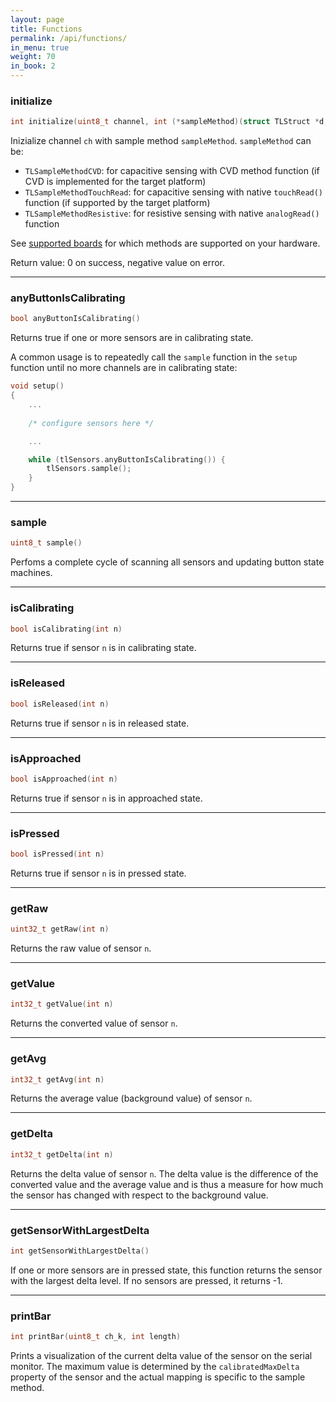 ```yaml
---
layout: page
title: Functions
permalink: /api/functions/
in_menu: true
weight: 70
in_book: 2
---
```


### initialize

```C++
int initialize(uint8_t channel, int (*sampleMethod)(struct TLStruct *d, uint8_t nSensors, uint8_t ch))
```
Inizialize channel `ch` with sample method `sampleMethod`. `sampleMethod` can be:
* `TLSampleMethodCVD`: for capacitive sensing with CVD method function (if CVD is implemented for the target platform)
* `TLSampleMethodTouchRead`: for capacitive sensing with native `touchRead()` function (if supported by the target platform)
* `TLSampleMethodResistive`: for resistive sensing with native `analogRead()` function

See [supported boards](../../getting-started/supported-boards/) for which methods are supported on your hardware.

Return value: 0 on success, negative value on error.

---

### anyButtonIsCalibrating

```C++
bool anyButtonIsCalibrating()
```
Returns true if one or more sensors are in calibrating state. 

A common usage is to repeatedly call the `sample` function in the ```setup``` function until no more
channels are in calibrating state:

```C++
void setup() 
{
	... 
	
	/* configure sensors here */

	...

	while (tlSensors.anyButtonIsCalibrating()) {
		tlSensors.sample();
	}
}
```

---

### sample

```C++
uint8_t sample()
```
Perfoms a complete cycle of scanning all sensors and updating button state machines.

---

### isCalibrating

```C++
bool isCalibrating(int n)
```
Returns true if sensor `n` is in calibrating state.

---

### isReleased

```C++
bool isReleased(int n)
```
Returns true if sensor `n` is in released state.

---

### isApproached

```C++
bool isApproached(int n)
```
Returns true if sensor `n` is in approached state.

---

### isPressed

```C++
bool isPressed(int n)
```
Returns true if sensor `n` is in pressed state.

---

### getRaw

```C++
uint32_t getRaw(int n)
```

Returns the raw value of sensor `n`.

---

### getValue

```C++
int32_t getValue(int n)
```

Returns the converted value of sensor `n`.

---

### getAvg

```C++
int32_t getAvg(int n)
```

Returns the average value (background value) of sensor `n`.

---

### getDelta

```C++
int32_t getDelta(int n)
```

Returns the delta value of sensor `n`. The delta value is the difference of the
converted value and the average value and is thus a measure for how much the
sensor has changed with respect to the background value.

---

### getSensorWithLargestDelta

```C++
int getSensorWithLargestDelta()
```
If one or more sensors are in pressed state, this function returns the sensor
with the largest delta level. If no sensors are pressed, it returns -1.

---

### printBar
```C++
int printBar(uint8_t ch_k, int length)
```

Prints a visualization of the current delta value of the sensor on the serial
monitor. The maximum value is determined by the ```calibratedMaxDelta```
property of the sensor and the actual mapping is specific to the sample method.

